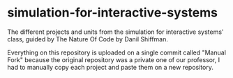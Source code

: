 # simulation-for-interactive-systems
The different projects and units from the simulation for interactive systems' class, guided by The Nature Of Code by Danil Shiffman.

Everything on this repository is uploaded on a single commit called "Manual Fork" because the original repository was a private one of our professor, I had to manually copy each project and paste them on a new repository.
